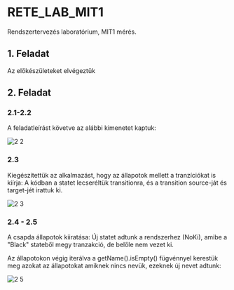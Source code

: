 # RETE_LAB_MIT1
Rendszertervezés laboratórium, MIT1 mérés.
## 1. Feladat
Az előkészületeket elvégeztük
## 2. Feladat
### 2.1-2.2
A feladatleírást követve az alábbi kimenetet kaptuk:

![2 2](https://github.com/AmerJusuf/RETE_LAB_MIT1/assets/113386462/e420501c-7fd2-4d31-8985-1d5ae790f42f)

### 2.3
Kiegészítettük az alkalmazást, hogy az állapotok mellett a tranzíciókat is kiírja:
A kódban a statet lecseréltük transitionra, és a transition source-ját és target-jét irattuk ki.

![2 3](https://github.com/AmerJusuf/RETE_LAB_MIT1/assets/113386462/4e0c462b-7376-4860-a2c6-2023712e3e65)

### 2.4 - 2.5 
A csapda állapotok kiiratása:
Új statet adtunk a rendszerhez (NoKi), amibe a "Black" stateből megy tranzakció, de belőle nem vezet ki.

Az állapotokon végig iterálva a getName().isEmpty() fügvénnyel kerestük meg azokat az állapotokat amiknek nincs nevük, ezeknek új nevet adtunk:

![2 5](https://github.com/AmerJusuf/RETE_LAB_MIT1/assets/113386462/583f695a-e945-4d3c-91e4-d1aa9f4cdef5)




